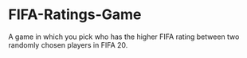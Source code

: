 # FIFA-Ratings-Game
A game in which you pick who has the higher FIFA rating between two randomly chosen players in FIFA 20.
